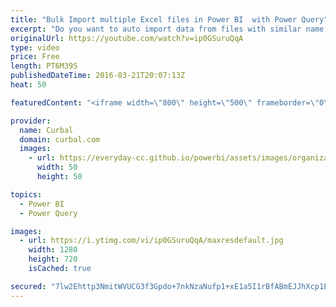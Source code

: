 ```yaml
---
title: "Bulk Import multiple Excel files in Power BI  with Power Query"
excerpt: "Do you want to auto import data from files with similar name (ex. sales2015, sales 2014, etc) in Power BI? Here we show you how to do it.  Chapters 00:00 Intro 01:00 Create a parameter for file name 03:30 Test the function Done!  You can download a sample file here: http://trantor.synology.me:5000/fbsharing/nEfc5rN2"
originalUrl: https://youtube.com/watch?v=ip0GSuruQqA
type: video
price: Free
length: PT6M39S
publishedDateTime: 2016-03-21T20:07:13Z
heat: 50

featuredContent: "<iframe width=\"800\" height=\"500\" frameborder=\"0\" src=\"https://www.youtube.com/embed/ip0GSuruQqA\" allow=\"accelerometer; autoplay; encrypted-media; gyroscope; picture-in-picture\" allowfullscreen></iframe>"

provider:
  name: Curbal
  domain: curbal.com
  images:
    - url: https://everyday-cc.github.io/powerbi/assets/images/organizations/curbal.com-50x50.jpg
      width: 50
      height: 50

topics:
  - Power BI
  - Power Query

images:
  - url: https://i.ytimg.com/vi/ip0GSuruQqA/maxresdefault.jpg
    width: 1280
    height: 720
    isCached: true

secured: "7lw2Ehttp3NmitWVUCG3f3Gpdo+7nkNzaNufp1+xE1a5I1rBfABmEJJhXcp1ERrFRwus8oCBgoxoFdx69BuRRtmZO0HRgpskzmIF/IDveUWc0nNWpHUhXYuuMtcrtOUOO6Uoiu2FGBGeLTEu7fYD0PcuSaceyqRCd0uppGOUTSRapEo94faYNvoZ6HrpsvXo8F+ZrCV6XCo5JEU6j1JCJGyiajPzAchv8/+aUasX+rqGm5nnyFkiTaEK/4j6j59UMtjcby4TWNBX10yArjfFOJ9VZo5xWN7nPzvDhS8dZgzSuLwAsDmqYSjPioA4Jid8kgxN/apVw3vrBEkWnObPY0GIv2Qpbn+jyBp9bAGgq4GpwVsEPdFKeoySisC/0WX8tEEIp1nFMq1is8lmJ4yrTkvWeW75n/TxCKyoeeyQ6Dc=;Mp/XD3PQf/p/INZoxBOn2A=="
---
```


